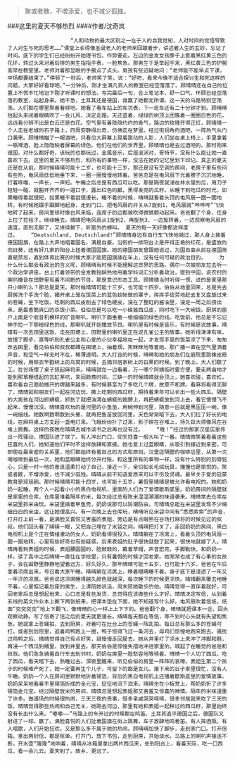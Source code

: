 > 聚或者散，不增添爱，也不减少孤独。

###这里的夏天不够热烈
####作者/沈奇岚

						“人和动物的最大区别之一在于人的自我觉知，人对时间的觉悟导致了人对生与死的思考……”课堂上长得像圣诞老人的老师来回踱着步，讲述着人生的玄妙，忘记了时间。底下的学生们已经纷纷开始理书包，作势要走。左边的金发女孩脖子上套着黑红黄三色的花环，转过头来对着后排的男生指指手表，一脸焦急。那男生于是举起手来，黑红黄三色的护腕高举在教室里。老师对着那显眼的手腕点了点头。男孩有些迟疑地问：“老师能不能早点下课，中场都要结束了。”停顿了一秒后，老师笑了笑，说：“好吧，看来今晚不适合探讨生和死这样的问题，大家好好看球吧。”一分钟后，刚才坐满几百人的教室已经空落落了。顾晴晴还在自己的位置上不慌不忙地记下刚才听课时的想法。写完最后一句，合上笔记本，舒一口气，环顾已经空落落的教室，站起身来。她不急，土耳其还是德国，谁赢了她都无所谓。这一天的马路特别空荡荡，人们都在哪里聚着看球吧。她看了看车站上的车次表，下一班车还有二十分钟才到。顾晴晴抬起头来闭着眼睛吹了一会儿风，决定走路。天还蓝着，绿绿的树顶上团簇着一圈圈白色的花，远远看分辨不出是白云还是白花。空气里有着隐隐约约的香气，路边的玫瑰开得正红，顾晴晴一个人走在老城的石子路上，四周安静得出奇，仿佛走在梦里。经过街拐角的酒吧，一阵热气从门口袭来。顾晴晴瞄了一眼酒吧，只看见大屏幕上晃着跑动的人影，人们坐在桌上椅上，手里拿着一瓶啤酒，脸上隐隐映着屏幕的绿色。他们在他们的世界里。顾晴晴也是去过酒吧的。那时刚来德国，对什么都好奇，该玩的也都玩过，金属音乐，后摇滚派对，哥特节，没有什么能让她一直喜欢下去。这里的夏天不够热烈，和所有的事物一样，没法在她的记忆里划下印记。真正的夏天还是在从前，那时候晴晴可能十二岁，也可能十三岁。那还是没有空调的房间，老房子里有些闷有些热，电风扇低低地垂下来，一圈一圈慢慢地转着。爸爸总是在电风扇下光着膀子沉沉地睡，打着呼噜，一声长，一声短。午睡之后总是有西瓜可以吃。那是隔夜就浸在井水里的瓜，用刀子轻轻一碰，就豁开齐齐的一道口子，露出红色的瓤，黑得发亮的瓜籽。从睡下到吃瓜的时光，如果睡得着就很短，如果睡不着就很漫长。睡不着的时候，晴晴就看着头顶的电风扇一圈一圈地转。有时候她蹑手蹑脚地起身，走到门口，把电风扇的开关从7旋到1，电风扇就“哗哗哗”飞快地转了起来，房间里顿时像台风来临，连席子的边都被吹得微微颤动起来。爸爸翻了个身，往身上拉了拉毯子，继续睡去。晴晴把电风扇从1旋到2，再旋到3，一边旋转着，一边观察电风扇的速度，直到无聊了，又继续躺下，听窗外的蝉叫。 夏天的每一天好像都这样度过。　　　“Deutschland, Deutschland!”顾晴晴身边有自行车飞快地骑过，那人身上披着德国国旗，在路上大声地唱着国名，满是自豪。沿街的一排阳台上是开得正艳的红花，是盛放的向日葵，还有好几家的阳台上挂着德国国旗。她的德国朋友曾跟她说过，为国自豪从前在德国简直是禁忌，直到体育比赛的时候大家才能把国旗插在车上，没有任何可疑的政治目的。　　　为什么什么都会有政治的含义呢，顾晴晴有时候不能理解这世界的思路。偶尔一次被朋友拉去听一个政治学讲座，台上打着领带的金发教授娴熟地用着学科词汇分析着政治，提到中国，说农村的喇叭播音在田野里有着不间断的节目，那是意识形态工具。顾晴晴当时听得一愣，说的是家里那只小喇叭么？那总是夏天。那时候晴晴可能十三岁，也可能十四岁。伯伯从地里回来，总是先去厨房洗个手洗个脸，揭开桌上笼在饭菜上的蓝色蚊帐做的罩子，挥挥手徒劳地赶去复又盘旋过来的苍蝇，坐下吃饭。吃剩的西瓜皮削去了绿色硬皮，浸在了整缸的酱油里，浸足一周之后捞出来，是最香脆爽口的杀饭小菜。伯伯总是可以吃一小碟酱西瓜皮，同时吃下一大碗饭。厨房的窗户上面是个收音机模样的扩音喇叭，喇叭下面垂着一根细细的绿色的线。吃饭前，他总是不忘记伸手拉一下那根绿色的线，那喇叭就开始播放节目。喇叭里有时候是音乐，有时候是说故事。晴晴有一次去田里送饭，走在田埂上，田野里的喇叭里正在说孔雀公主的故事。她听得津津有味，放慢了脚步，直等听到孔雀公主和心爱的小伙幸福地在一起，才发现手里的饭菜凉了下来，匆匆奔去田里，看见伯伯和叔叔都蹲在田埂上，抽着烟，笑眯眯地等着她。那广播一直在空气里洒着声音，和空气一样无时不在，稀薄透明。大人打谷的时候，晴晴和她的朋友们在庭院里跳橡皮筋的时候，用晾衣竿戳树上的鸟窝的时候，去摘邻居家树上的白果的时候。到了晚上，大人们歇了工，在谷场摆了桌子搓起麻将来。晴晴就在一边看着，万一哪个阿姨临时要方便，要走两亩地才能到那草棚搭起的瓦缸茅坑，来回颇费时间。三缺一的时候晴晴就会顶上，她喜欢碰，喜欢杠，喜欢看自己面前摊开的牌越来越多，有时候甚至为了多吃几个牌，故意不和牌。看麻将看得无聊了，晴晴就和朋友们一起在河边玩，撒上吃剩的西瓜籽，期待着来年可以长出一些大西瓜。隔壁的大男孩在河边抓蜻蜓，抓到了就把油滴在蜻蜓的翅膀上，再把蜻蜓放到河上去，看它慢慢飞不起来，慢慢沉没。晴晴喜欢玩的是河里的小鱼苗，用碗伸到河里，随意一舀就是黑压压一碗，像一碗细线。她数啊数啊数到头晕，就再把鱼苗放回河里。天色渐渐暗下去，大人们拉了好长的电线，在麻将桌上方支起一盏电灯来。飞蛾纷纷扑了过来，影子映在谷堆上，持久巨大得像风在谷堆上跳舞。这样的夜晚在晴晴去城市读书之后再也没有过。　　　“哦！”经过的那家汉堡店里传出一阵骚动，德国队进了球了。有人冲出门口，仰天狂喜一般大叫了一番。晴晴微笑着看着这些狂喜的人们，她知道他们平时不这样放肆和直接。她也爱上过蓝眼睛，从吸引到接近到亲密。可即使在最亲密的关系里，他们都始终有着自己的方式和原则。汉堡店隔壁的咖啡店里，从第一次喝咖啡到最后一次，她和蓝眼睛始终分开付账。和这里所有的事物一样，没有什么特别的刻骨铭心，只是一时一地的善良温柔打动了自己，接近一下，亲切如长毛绒玩具，撞撞也是愉悦的。聚或者散，不增添爱，也不减少孤独。晴晴从前不知道爱原来可以不伤及灵魂。最早关于爱的启蒙教育是琼瑶剧。那时候晴晴可能十四岁，也可能十五岁。暑假里晴晴是被允许看电视的。她和奶奶一起睡，两个人一起看小小的黑白电视机，里面的人们为了爱情歇斯底里。奶奶房间的隔壁就是家里的仓库，仓库里堆着隔年的米，每次经过总有陈米湿湿潮潮的味道袭来。晴晴常去仓库在米袋里抓米虫玩。米袋里插着甲鱼壳，奶奶说那可以防潮防虫，可晴晴总能在米袋里发现不少细细白白的米虫，这让她很高兴。有一次晚上去仓库玩，晴晴听见米袋中间有“悉悉索索”的声音，打开灯上前一看，是满脸又喜悦又害羞的表姐，旁边是有点眼熟在谷场打麻将的时候见过的叔叔。他们回头看了晴晴一眼，又把自己埋在了米袋之间。晴晴把灯关了，走回奶奶的房间，黑白电视机上是个正在情绪激动的女人，奶奶看得很投入。晴晴躺在了凉席上，看着头顶的电风扇一圈一圈地转，心里有些好奇也有些疑惑。后来表姐的肚子很快就鼓了起来，很快地就嫁了人。晴晴再看到表姐的时候，表姐腰圆圆的，脸鼓鼓的，戴着草帽，声音宏亮，手脚勤快，和奶奶一样。读了高中之后晴晴一直住在学校里，只有暑假的时候才回老家。她渐渐也成了有心事的女孩子，会在田野里静静地望着远方，好久好久。那年晴晴可能十五岁，也可能十六岁。爸爸在午后拿着凉席出来，号召着大家午睡。晴晴躺在凉席上，睁着眼睛睡不着。身子底下是浸透了一年又一年汗的凉席，爸爸说这凉席睡得越久颜色就越深，每次睡下的时候更凉快。晴晴翻来覆去地睡不着，心里惦记着后座的男生，上课陪她说话，周末陪她散步的他。晴晴觉得一直伴着就好，可回老家后总是想起他来，心口总是有些发烫，总觉得应该做些什么才好。晴晴决定写信，从划着五线的英文作业本上撕下两张纸来，把课本垫在下面，她不知道写什么好。电风扇吹着信纸，纸面“突突突突”地上下翻飞，像晴晴的心一样上上下下的。爸爸翻个身，晴晴就把课本一合，回头观察动静。写了信寄了信之后的夏天就更漫长。晴晴每天都在等信，等不到时心头就有失望和焦急。她就拿上苍蝇拍，去到厨房，对着叮在灶台上的苍蝇一阵乱拍。每日总有那么多的苍蝇可打。或者到后院里，追着鸡鸭跑上一圈，鸭子惊得飞过一条河去，母鸡们惊惶地跑来跑去。骚扰过鸡鸭之后，晴晴觉得自己有点好笑，就慢慢走回屋去。她从井里打了凉水上来冲了冲脚和鞋，再浸一个西瓜到桶里，放到井里去。那天伯伯是惊惶失措地冲进家里的，喊起了在睡觉的爸爸和叔叔。他们急急骑着自行车去到邻村，奶奶在房里一脸愁容地等待着。晴晴一个人切了西瓜，吃了西瓜，看天暗下去，熟睡过去。深夜里醒来，听见伯伯的房里一阵阵的哀嚎。表姐生第二个孩子的时候难产死了，她一定要再生个儿子，可留下的都是女儿。接下来的日子家里很忙，没有人午睡。奶奶一个人在房间里默默地折着锡箔，背后的黑白电视机上还播着歇斯底里的爱情故事。奶奶呆呆地看着手里锡箔折成的金元宝，怔怔地流下泪来。晴晴坐在小板凳上，帮奶奶折了许多锡箔金元宝。经过隔壁放米的房间，晴晴总是想起表姐那又害羞又惊喜的神情。隔年的米味道重了许多。做道场的时候很热闹，三天三夜的丧事，很多亲戚哭哭啼啼，很多邻居就来吃了三天的饭。晴晴觉得那些热闹和自己无关，她跑去河边，那里有她和表姐一起种过的西瓜籽，那里始终没有长出什么来。“嘟嘟——”马路上的车开过的时候都在鸣笛。土耳其追平德国之后，德国队又射进了一球。赢了。满脸喜悦的人们扯着国旗在街上跳舞，车子放肆地鸣着笛。有人摔酒瓶，有人唱歌，人们开始狂欢。又是那么多不属于她的热闹。顾晴晴加快了脚步，走到家门口。打开信箱，拿出两封信，都是账单。打开门，放下书包，走到厨房，开始烧水。马路上的喇叭声接连不断，开水壶“隆隆”地响着，晴晴从冰箱里拿出两片西瓜来，坐到阳台上，看着天际，吃一口西瓜，看一会儿云。夏天到了。故乡，更远了。			  		
